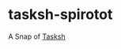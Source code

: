 # tasksh-spirotot

A Snap of [Tasksh](https://tasktools.org/projects/tasksh.htm://tasktools.org/projects/tasksh.html)
